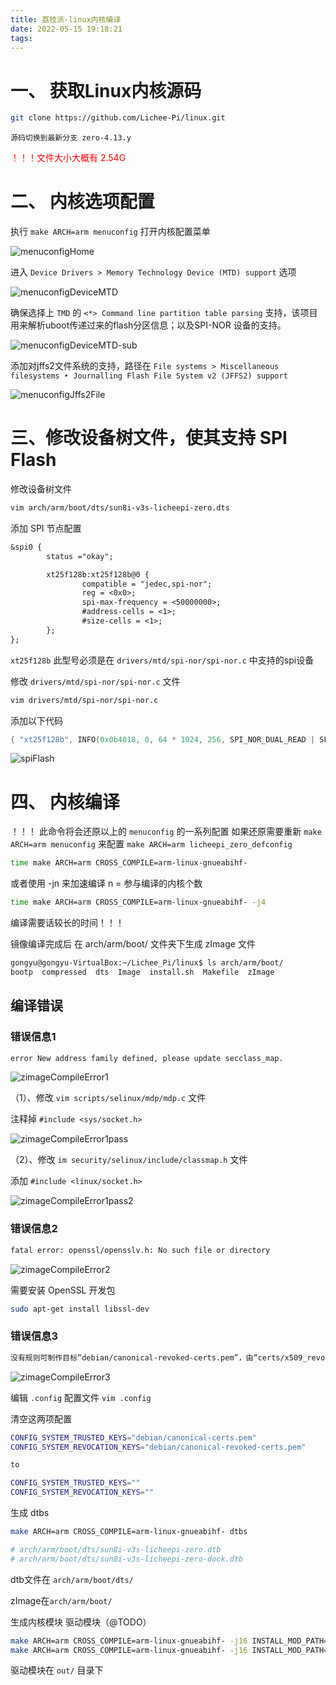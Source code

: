 ```yaml
---
title: 荔枝派-linux内核编译
date: 2022-05-15 19:18:21
tags:
---
```


# 一、 获取Linux内核源码

```bash
git clone https://github.com/Lichee-Pi/linux.git
```

`源码切换到最新分支 zero-4.13.y`

<p style="color: red;"> ！！！文件大小大概有 2.54G </p>

# 二、 内核选项配置

执行 `make ARCH=arm menuconfig` 打开内核配置菜单

![menuconfigHome](/Dom/imgs/2022_04_07/menuconfigHome.png)

<!-- more -->

进入 `Device Drivers > Memory Technology Device (MTD) support` 选项

![menuconfigDeviceMTD](/Dom/imgs/2022_04_07/menuconfigDeviceMTD.png)

确保选择上 `TMD` 的 `<*> Command line partition table parsing`  支持，该项目用来解析uboot传递过来的flash分区信息；以及SPI-NOR 设备的支持。

![menuconfigDeviceMTD-sub](/Dom/imgs/2022_04_07/menuconfigDeviceMTD-sub.png)

添加对jffs2文件系统的支持，路径在 `File systems > Miscellaneous filesystems ‣ Journalling Flash File System v2 (JFFS2) support`

![menuconfigJffs2File](/Dom/imgs/2022_04_07/menuconfigJffs2File.png)

# 三、修改设备树文件，使其支持 SPI Flash

修改设备树文件

```bash
vim arch/arm/boot/dts/sun8i-v3s-licheepi-zero.dts
```

添加 SPI 节点配置

```dtd
&spi0 {
        status ="okay";

        xt25f128b:xt25f128b@0 {
                compatible = "jedec,spi-nor";
                reg = <0x0>;
                spi-max-frequency = <50000000>;
                #address-cells = <1>;
                #size-cells = <1>;
        };
};
```

`xt25f128b` 此型号必须是在 `drivers/mtd/spi-nor/spi-nor.c` 中支持的spi设备

修改 `drivers/mtd/spi-nor/spi-nor.c` 文件

```bash
vim drivers/mtd/spi-nor/spi-nor.c
```
添加以下代码
```c
{ "xt25f128b", INFO(0x0b4018, 0, 64 * 1024, 256, SPI_NOR_DUAL_READ | SPI_NOR_QUAD_READ) },
```
![spiFlash](/Dom/imgs/2022_04_07/spiFlash.png)


# 四、 内核编译

！！！ 此命令将会还原以上的 `menuconfig` 的一系列配置  如果还原需要重新 `make ARCH=arm menuconfig` 来配置 `make ARCH=arm licheepi_zero_defconfig `

```bash
time make ARCH=arm CROSS_COMPILE=arm-linux-gnueabihf-
```

或者使用 -jn 来加速编译 n = 参与编译的内核个数

```bash
time make ARCH=arm CROSS_COMPILE=arm-linux-gnueabihf- -j4
```

编译需要话较长的时间！！！

镜像编译完成后  在 arch/arm/boot/ 文件夹下生成 zImage 文件

```bash
gongyu@gongyu-VirtualBox:~/Lichee_Pi/linux$ ls arch/arm/boot/
bootp  compressed  dts  Image  install.sh  Makefile  zImage
```

## 编译错误

### 错误信息1

```bash
error New address family defined, please update secclass_map.
```

![zimageCompileError1](/Dom/imgs/2022_04_07/zimageCompileError1.png)

（1）、修改 `vim scripts/selinux/mdp/mdp.c` 文件

注释掉 `#include <sys/socket.h>`

![zimageCompileError1pass](/Dom/imgs/2022_04_07/zimageCompileError1pass.png)

（2）、修改 `im security/selinux/include/classmap.h` 文件

添加 `#include <linux/socket.h>`

![zimageCompileError1pass2](/Dom/imgs/2022_04_07/zimageCompileError1pass2.png)

### 错误信息2

```bash
fatal error: openssl/opensslv.h: No such file or directory
```

![zimageCompileError2](/Dom/imgs/2022_04_07/zimageCompileError2.png)

需要安装 OpenSSL 开发包

```bash
sudo apt-get install libssl-dev
```

### 错误信息3

```bash
没有规则可制作目标“debian/canonical-revoked-certs.pem”，由“certs/x509_revocation_list” 需求。 停止。
```

![zimageCompileError3](/Dom/imgs/2022_04_07/zimageCompileError3.png)

编辑 `.config` 配置文件 `vim .config`

清空这两项配置

```bash
CONFIG_SYSTEM_TRUSTED_KEYS="debian/canonical-certs.pem"
CONFIG_SYSTEM_REVOCATION_KEYS="debian/canonical-revoked-certs.pem"

to

CONFIG_SYSTEM_TRUSTED_KEYS=""
CONFIG_SYSTEM_REVOCATION_KEYS=""
```

生成 dtbs

```bash
make ARCH=arm CROSS_COMPILE=arm-linux-gnueabihf- dtbs

# arch/arm/boot/dts/sun8i-v3s-licheepi-zero.dtb
# arch/arm/boot/dts/sun8i-v3s-licheepi-zero-dock.dtb
```

dtb文件在 `arch/arm/boot/dts/`

zImage在`arch/arm/boot/`

生成内核模块 驱动模块（@TODO）

```bash
make ARCH=arm CROSS_COMPILE=arm-linux-gnueabihf- -j16 INSTALL_MOD_PATH=out modules
make ARCH=arm CROSS_COMPILE=arm-linux-gnueabihf- -j16 INSTALL_MOD_PATH=out modules_install
```

驱动模块在 `out/` 目录下


